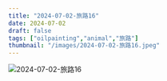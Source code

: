 ```yaml
---
title: "2024-07-02-旅路16"
date: 2024-07-02
draft: false
tags: ["oilpainting","animal","旅路"]
thumbnail: "/images/2024-07-02-旅路16.jpeg"
---
```


![2024-07-02-旅路16](/images/2024-07-02-旅路16.jpeg)